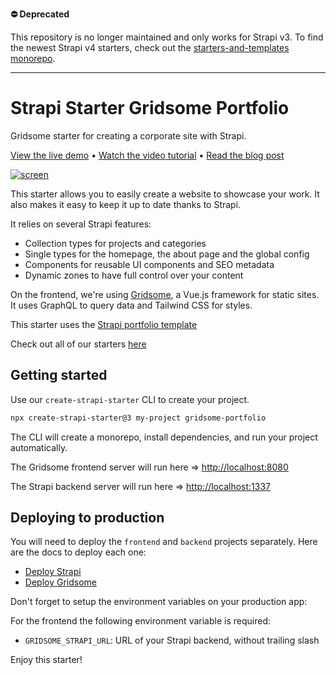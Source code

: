 **:no_entry: Deprecated**

This repository is no longer maintained and only works for Strapi v3. To find the newest Strapi v4 starters, check out the [starters-and-templates monorepo](https://github.com/strapi/starters-and-templates/).

---

# Strapi Starter Gridsome Portfolio

Gridsome starter for creating a corporate site with Strapi.

[View the live demo](https://strapi-starter-gridsome-portfolio.vercel.app/) • [Watch the video tutorial](https://www.youtube.com/watch?v=4g3Pzj-wdXo&feature=youtu.be) • [Read the blog post](https://strapi.io/blog/strapi-starter-gridsome-portfolio)

[![screen](/screenshot.png)](https://strapi-starter-gridsome-portfolio.vercel.app/)

This starter allows you to easily create a website to showcase your work. It also makes it easy to keep it up to date thanks to Strapi.

It relies on several Strapi features:

* Collection types for projects and categories
* Single types for the homepage, the about page and the global config
* Components for reusable UI components and SEO metadata
* Dynamic zones to have full control over your content

On the frontend, we're using [Gridsome](https://gridsome.org/), a Vue.js framework for static sites. It uses GraphQL to query data and Tailwind CSS for styles.

This starter uses the [Strapi portfolio template](https://github.com/strapi/strapi-template-portfolio)

Check out all of our starters [here](https://strapi.io/starters)

## Getting started

Use our `create-strapi-starter` CLI to create your project.

```sh
npx create-strapi-starter@3 my-project gridsome-portfolio
```

The CLI will create a monorepo, install dependencies, and run your project automatically.

The Gridsome frontend server will run here => [http://localhost:8080](http://localhost:8080)

The Strapi backend server will run here => [http://localhost:1337](http://localhost:1337)

## Deploying to production

You will need to deploy the `frontend` and `backend` projects separately. Here are the docs to deploy each one:

- [Deploy Strapi](https://strapi.io/documentation/developer-docs/latest/setup-deployment-guides/deployment.html#hosting-provider-guides)
- [Deploy Gridsome](https://gridsome.org/docs/deployment/)

Don't forget to setup the environment variables on your production app:

For the frontend the following environment variable is required: 
- `GRIDSOME_STRAPI_URL`: URL of your Strapi backend, without trailing slash

Enjoy this starter!
